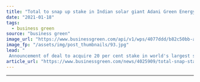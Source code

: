```yaml
---
title: "Total to snap up stake in Indian solar giant Adani Green Energy"
date: "2021-01-18"
tags: 
  - business green
source: "business green"
image_url: "https://www.businessgreen.com/api/v1/wps/4077ddd/b82c50bb-aaa3-4ee4-bcab-8ffac14c12c3/6/35724890551-3f14be822d-c-185x114.jpg"
image_fp: "/assets/img/post_thumbnails/93.jpg"
lead: "
 Announcement of deal to acquire 20 per cent stake in world's largest solar developer comes just days after oil giant quits American Petroleum Institute over climate policy differences ..."
article_url: "https://www.businessgreen.com/news/4025909/total-snap-stake-indian-solar-giant-adani-green-energy"
---
```


---
